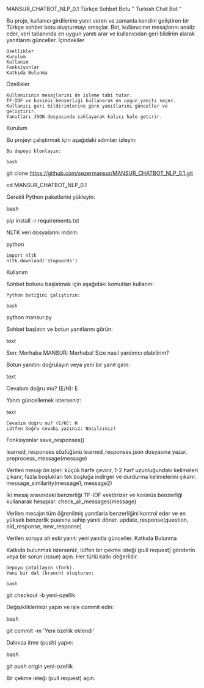 MANSUR_CHATBOT_NLP_0.1 Türkçe Sohbet Botu " Turkish Chat Bot "

Bu proje, kullanıcı girdilerine yanıt veren ve zamanla kendini geliştiren bir Türkçe sohbet botu oluşturmayı amaçlar. Bot, kullanıcının mesajlarını analiz eder, veri tabanında en uygun yanıtı arar ve kullanıcıdan geri bildirim alarak yanıtlarını günceller.
İçindekiler

    Özellikler
    Kurulum
    Kullanım
    Fonksiyonlar
    Katkıda Bulunma

Özellikler

    Kullanıcının mesajlarını ön işleme tabi tutar.
    TF-IDF ve kosinüs benzerliği kullanarak en uygun yanıtı seçer.
    Kullanıcı geri bildirimlerine göre yanıtlarını günceller ve geliştirir.
    Yanıtları JSON dosyasında saklayarak kalıcı hale getirir.

Kurulum

Bu projeyi çalıştırmak için aşağıdaki adımları izleyin:

    Bu depoyu klonlayın:

    bash

git clone https://github.com/sezermansur/MANSUR_CHATBOT_NLP_0.1.git

cd MANSUR_CHATBOT_NLP_0.1

Gerekli Python paketlerini yükleyin:

bash

pip install -r requirements.txt

NLTK veri dosyalarını indirin:

python

    import nltk
    nltk.download('stopwords')

Kullanım

Sohbet botunu başlatmak için aşağıdaki komutları kullanın:

    Python betiğini çalıştırın:

    bash

python mansur.py

Sohbet başlatın ve botun yanıtlarını görün:

text

Sen: Merhaba
MANSUR: Merhaba! Size nasıl yardımcı olabilirim?

Botun yanıtını doğrulayın veya yeni bir yanıt girin:

text

Cevabım doğru mu? (E/H): E

Yanıtı güncellemek isterseniz:

text

    Cevabım doğru mu? (E/H): H
    Lütfen Doğru cevabı yazınız: Nasılsınız?

Fonksiyonlar
save_responses()

learned_responses sözlüğünü learned_responses.json dosyasına yazar.
preprocess_message(message)

Verilen mesajı ön işler: küçük harfe çevirir, 1-2 harf uzunluğundaki kelimeleri çıkarır, fazla boşlukları tek boşluğa indirger ve durdurma kelimelerini çıkarır.
message_similarity(message1, message2)

İki mesaj arasındaki benzerliği TF-IDF vektörizer ve kosinüs benzerliği kullanarak hesaplar.
check_all_messages(message)

Verilen mesajın tüm öğrenilmiş yanıtlarla benzerliğini kontrol eder ve en yüksek benzerlik puanına sahip yanıtı döner.
update_response(question, old_response, new_response)

Verilen soruya ait eski yanıtı yeni yanıtla günceller.
Katkıda Bulunma

Katkıda bulunmak isterseniz, lütfen bir çekme isteği (pull request) gönderin veya bir sorun (issue) açın. Her türlü katkı değerlidir.

    Depoyu çatallayın (fork).
    Yeni bir dal (branch) oluşturun:

    bash

git checkout -b yeni-ozellik

Değişikliklerinizi yapın ve işle commit edin:

bash

git commit -m 'Yeni özellik eklendi'

Dalınıza itme (push) yapın:

bash

git push origin yeni-ozellik

Bir çekme isteği (pull request) açın.
